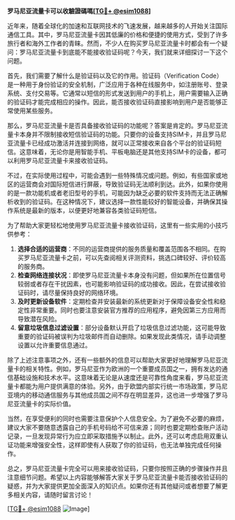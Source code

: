 **罗马尼亚流量卡可以收驗證碼嗎[[TG💪+ @esim1088](https://t.me/s/esim1088)]**

近年来，随着全球化的加速和互联网技术的飞速发展，越来越多的人开始关注国际通信工具。其中，罗马尼亚流量卡因其低廉的价格和便捷的使用方式，受到了许多旅行者和海外工作者的青睐。然而，不少人在购买罗马尼亚流量卡时都会有一个疑问：罗马尼亚流量卡到底能不能接收验证码呢？今天，我们就来详细探讨一下这个问题。

首先，我们需要了解什么是验证码以及它的作用。验证码（Verification Code）是一种用于身份验证的安全机制，广泛应用于各种在线服务中，如注册账号、登录系统、支付交易等。它通常以短信的形式发送到用户的手机上，用户需要输入正确的验证码才能完成相应的操作。因此，能否接收验证码直接影响到用户是否能够正常使用某些服务。

那么，罗马尼亚流量卡是否具备接收验证码的功能呢？答案是肯定的。罗马尼亚流量卡本身并不限制接收短信验证码的功能。只要你的设备支持SIM卡，并且罗马尼亚流量卡已经成功激活并连接到网络，就可以正常接收来自各个平台的验证码短信。这意味着，无论你是用智能手机、平板电脑还是其他支持SIM卡的设备，都可以利用罗马尼亚流量卡来接收验证码。

不过，在实际使用过程中，可能会遇到一些特殊情况或问题。例如，有些国家或地区的运营商会对国际短信进行屏蔽，导致验证码无法顺利到达。此外，如果你使用的是一款功能机或者老旧型号的手机，可能因为缺乏必要的软件支持而无法正确解析收到的验证码。在这种情况下，建议选择一款性能较好的智能设备，并确保其操作系统是最新的版本，以便更好地兼容各类验证码短信。

为了帮助大家更轻松地使用罗马尼亚流量卡接收验证码，这里有一些实用的小技巧供参考：

1. **选择合适的运营商**：不同的运营商提供的服务质量和覆盖范围各不相同。在购买罗马尼亚流量卡之前，可以先查阅相关评测资料，挑选口碑较好、评价较高的服务商。
2. **检查网络连接状况**：即使罗马尼亚流量卡本身没有问题，但如果所在位置信号较弱或者存在干扰因素，也可能影响验证码的成功接收。因此，在尝试接收验证码时，请尽量保持良好的网络环境。
3. **及时更新设备软件**：定期检查并安装最新的系统更新对于保障设备安全性和稳定性非常重要。同时也要注意安装官方推荐的应用程序，避免因第三方应用而导致潜在风险。
4. **留意垃圾信息过滤设置**：部分设备默认开启了垃圾信息过滤功能，这可能导致重要的验证码被误判为垃圾邮件而自动删除。如果发现此类情况，请手动调整设置以允许重要信息通过。

除了上述注意事项之外，还有一些额外的信息可以帮助大家更好地理解罗马尼亚流量卡的相关特性。例如，罗马尼亚作为欧洲的一个重要成员国之一，拥有发达的通信基础设施和技术水平。这意味着无论是从速度还是可靠性角度来看，罗马尼亚流量卡都能为用户提供满意的体验。另外，由于欧盟内部实行统一市场政策，罗马尼亚境内的移动通信服务与其他成员国之间不存在明显差异，这也进一步增强了罗马尼亚流量卡的实际价值。

当然，在享受便利的同时也需要注意保护个人信息安全。为了避免不必要的麻烦，建议大家不要随意透露自己的手机号码给不可信来源；同时也要定期检查账户活动记录，一旦发现异常行为应立即采取措施予以制止。此外，还可以考虑启用双重认证功能来增强安全性，这样即使有人获取了你的验证码，也无法单独完成任何操作。

总之，罗马尼亚流量卡完全可以用来接收验证码，只要你按照正确的步骤操作并且注意细节问题。希望以上内容能够解答大家关于罗马尼亚流量卡能否接收验证码的疑惑，并为大家提供更加全面深入的知识点。如果你还有其他疑问或者想要了解更多相关内容，请随时留言讨论！

[[TG💪+ @esim1088](https://t.me/s/esim1088) ![Image](https://i.postimg.cc/4NQfJmqS/Snipaste-2025-05-13-00-14-12.png)]